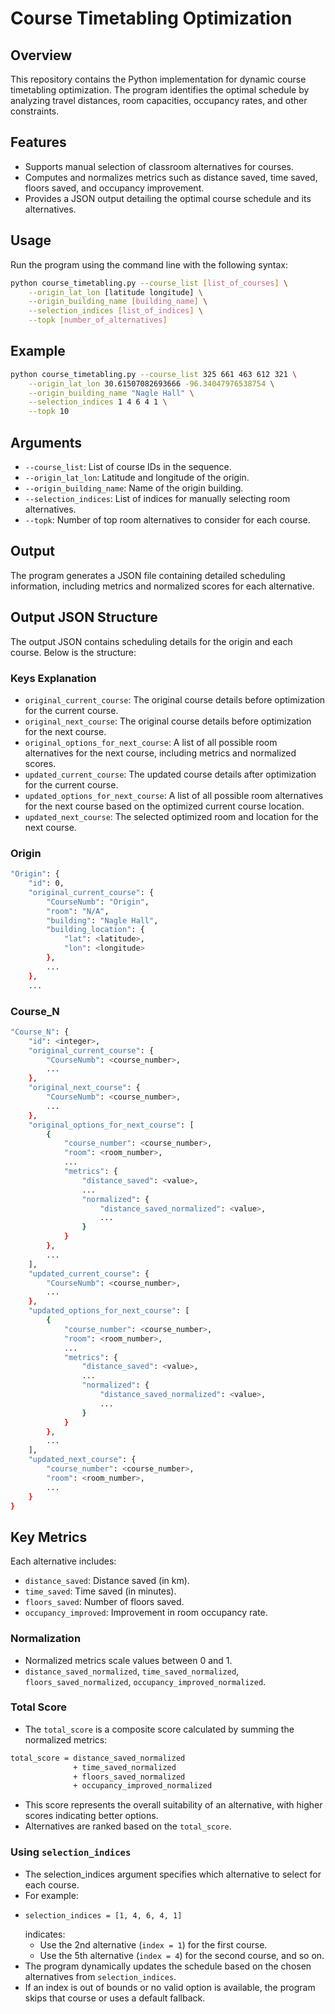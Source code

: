 # Course Timetabling Optimization

## Overview
This repository contains the Python implementation for dynamic course timetabling optimization. The program identifies the optimal schedule by analyzing travel distances, room capacities, occupancy rates, and other constraints.

## Features
- Supports manual selection of classroom alternatives for courses.
- Computes and normalizes metrics such as distance saved, time saved, floors saved, and occupancy improvement.
- Provides a JSON output detailing the optimal course schedule and its alternatives.

## Usage
Run the program using the command line with the following syntax:
```bash
python course_timetabling.py --course_list [list_of_courses] \
    --origin_lat_lon [latitude longitude] \
    --origin_building_name [building_name] \
    --selection_indices [list_of_indices] \
    --topk [number_of_alternatives]
```
## Example
```bash
python course_timetabling.py --course_list 325 661 463 612 321 \
    --origin_lat_lon 30.61507082693666 -96.34047976538754 \
    --origin_building_name "Nagle Hall" \
    --selection_indices 1 4 6 4 1 \
    --topk 10
```
## Arguments
- `--course_list`: List of course IDs in the sequence.
- `--origin_lat_lon`: Latitude and longitude of the origin.
- `--origin_building_name`: Name of the origin building.
- `--selection_indices`: List of indices for manually selecting room alternatives.
- `--topk`: Number of top room alternatives to consider for each course.

## Output
The program generates a JSON file containing detailed scheduling information, including metrics and normalized scores for each alternative.

## Output JSON Structure
The output JSON contains scheduling details for the origin and each course. Below is the structure:

### Keys Explanation
- `original_current_course`: The original course details before optimization for the current course.
- `original_next_course`: The original course details before optimization for the next course.
- `original_options_for_next_course`: A list of all possible room alternatives for the next course, including metrics and normalized scores.
- `updated_current_course`: The updated course details after optimization for the current course.
- `updated_options_for_next_course`: A list of all possible room alternatives for the next course based on the optimized current course location.
- `updated_next_course`: The selected optimized room and location for the next course.

### Origin
```bash
"Origin": {
    "id": 0,
    "original_current_course": {
        "CourseNumb": "Origin",
        "room": "N/A",
        "building": "Nagle Hall",
        "building_location": {
            "lat": <latitude>,
            "lon": <longitude>
        },
        ...
    },
    ...
```

### Course_N
```bash
"Course_N": {
    "id": <integer>,
    "original_current_course": {
        "CourseNumb": <course_number>,
        ...
    },
    "original_next_course": {
        "CourseNumb": <course_number>,
        ...
    },
    "original_options_for_next_course": [
        {
            "course_number": <course_number>,
            "room": <room_number>,
            ...
            "metrics": {
                "distance_saved": <value>,
                ...
                "normalized": {
                    "distance_saved_normalized": <value>,
                    ...
                }
            }
        },
        ...
    ],
    "updated_current_course": {
        "CourseNumb": <course_number>,
        ...
    },
    "updated_options_for_next_course": [
        {
            "course_number": <course_number>,
            "room": <room_number>,
            ...
            "metrics": {
                "distance_saved": <value>,
                ...
                "normalized": {
                    "distance_saved_normalized": <value>,
                    ...
                }
            }
        },
        ...
    ],
    "updated_next_course": {
        "course_number": <course_number>,
        "room": <room_number>,
        ...
    }
}
```

## Key Metrics
Each alternative includes:
- `distance_saved`: Distance saved (in km).
- `time_saved`: Time saved (in minutes).
- `floors_saved`: Number of floors saved.
- `occupancy_improved`: Improvement in room occupancy rate.

### Normalization
- Normalized metrics scale values between 0 and 1.
- `distance_saved_normalized`, `time_saved_normalized`, `floors_saved_normalized`, `occupancy_improved_normalized`.

### Total Score
- The `total_score` is a composite score calculated by summing the normalized metrics:
```bash
total_score = distance_saved_normalized 
              + time_saved_normalized 
              + floors_saved_normalized 
              + occupancy_improved_normalized
```
- This score represents the overall suitability of an alternative, with higher scores indicating better options.
- Alternatives are ranked based on the `total_score`.

### Using `selection_indices`
- The selection_indices argument specifies which alternative to select for each course.
- For example:
- ```bash
  selection_indices = [1, 4, 6, 4, 1]
  ```
  indicates:
    - Use the 2nd alternative (`index = 1`) for the first course.
    - Use the 5th alternative (`index = 4`) for the second course, and so on.
- The program dynamically updates the schedule based on the chosen alternatives from `selection_indices`.
- If an index is out of bounds or no valid option is available, the program skips that course or uses a default fallback.
